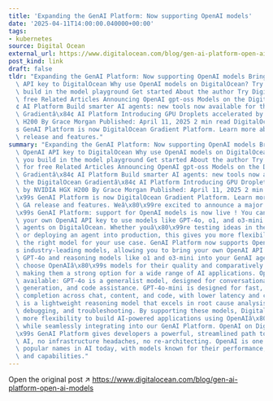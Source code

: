 ```yaml
---
title: 'Expanding the GenAI Platform: Now supporting OpenAI models'
date: '2025-04-11T14:00:00.040000+00:00'
tags:
- kubernetes
source: Digital Ocean
external_url: https://www.digitalocean.com/blog/gen-ai-platform-open-ai-models
post_kind: link
draft: false
tldr: "Expanding the GenAI Platform: Now supporting OpenAI models Bring your own OpenAI\
  \ API key to DigitalOcean Why use OpenAI models on DigitalOcean? Try before you\
  \ build in the model playground Get started About the author Try DigitalOcean for\
  \ free Related Articles Announcing OpenAI gpt-oss Models on the DigitalOcean Gradientâ\x84\
  ¢ AI Platform Build smarter AI agents: new tools now available for the DigitalOcean\
  \ Gradientâ\x84¢ AI Platform Introducing GPU Droplets accelerated by NVIDIA HGX\
  \ H200 By Grace Morgan Published: April 11, 2025 2 min read DigitalOceanâ\x80\x99\
  s GenAI Platform is now DigitalOcean Gradient Platform. Learn more about the GA\
  \ release and features."
summary: "Expanding the GenAI Platform: Now supporting OpenAI models Bring your own\
  \ OpenAI API key to DigitalOcean Why use OpenAI models on DigitalOcean? Try before\
  \ you build in the model playground Get started About the author Try DigitalOcean\
  \ for free Related Articles Announcing OpenAI gpt-oss Models on the DigitalOcean\
  \ Gradientâ\x84¢ AI Platform Build smarter AI agents: new tools now available for\
  \ the DigitalOcean Gradientâ\x84¢ AI Platform Introducing GPU Droplets accelerated\
  \ by NVIDIA HGX H200 By Grace Morgan Published: April 11, 2025 2 min read DigitalOceanâ\x80\
  \x99s GenAI Platform is now DigitalOcean Gradient Platform. Learn more about the\
  \ GA release and features. Weâ\x80\x99re excited to announce a major update to DigitalOceanâ\x80\
  \x99s GenAI Platform: support for OpenAI models is now live ! You can now bring\
  \ your own OpenAI API key to use models like GPT-4o, o1, and o3-mini with GenAI\
  \ agents on DigitalOcean. Whether youâ\x80\x99re testing ideas in the model playground\
  \ or deploying an agent into production, this gives you more flexibility when choosing\
  \ the right model for your use case. GenAI Platform now supports OpenAIâ\x80\x99\
  s industry-leading models, allowing you to bring your own OpenAI API key to integrate\
  \ GPT-4o and reasoning models like o1 and o3-mini into your GenAI agents. Users\
  \ choose OpenAIâ\x80\x99s models for their quality and comparatively advanced capabilities,\
  \ making them a strong option for a wide range of AI applications. OpenAI models\
  \ available: GPT-4o is a generalist model, designed for conversational AI, content\
  \ generation, and code assistance. GPT-4o-mini is designed for fast, efficient task\
  \ completion across chat, content, and code, with lower latency and cost. o3-mini\
  \ is a lightweight reasoning model that excels in root cause analysis, due diligence,\
  \ debugging, and troubleshooting. By supporting these models, DigitalOcean provides\
  \ more flexibility to build AI-powered applications using OpenAIâ\x80\x99s technology\
  \ while seamlessly integrating into our GenAI Platform. OpenAI on DigitalOceanâ\x80\
  \x99s GenAI Platform gives developers a powerful, streamlined path to production-ready\
  \ AI, no infrastructure headaches, no re-architecting. OpenAI is one of the most\
  \ popular names in AI today, with models known for their performance, reliability,\
  \ and capabilities."
---
```

Open the original post ↗ https://www.digitalocean.com/blog/gen-ai-platform-open-ai-models
